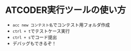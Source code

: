 # ATCODER実行ツールの使い方

- `acc new コンテスト名`でコンテスト用フォルダ作成
- `ctrl + t`でテストケース実行
- `ctrl + s`でコード提出
- デバッグもできるぞ！